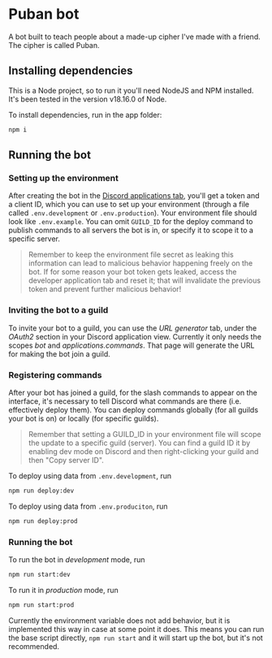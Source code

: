 # Puban bot

A bot built to teach people about a made-up cipher I've made with a friend. The cipher is called Puban.

## Installing dependencies

This is a Node project, so to run it you'll need NodeJS and NPM installed. It's been tested in the version v18.16.0 of Node.

To install dependencies, run in the app folder:

```sh
npm i
```

## Running the bot

### Setting up the environment

After creating the bot in the [Discord applications tab](https://discord.com/developers/applications), you'll get a token and a client ID, which you can use to set up your environment (through a file called `.env.development` or `.env.production`). Your environment file should look like `.env.example`. You can omit `GUILD_ID` for the deploy command to publish commands to all servers the bot is in, or specify it to scope it to a specific server.

> Remember to keep the environment file secret as leaking this information can lead to malicious behavior happening freely on the bot. If for some reason your bot token gets leaked, access the developer application tab and reset it; that will invalidate the previous token and prevent further malicious behavior!

### Inviting the bot to a guild

To invite your bot to a guild, you can use the *URL generator* tab, under the *OAuth2* section in your Discord application view. Currently it only needs the scopes *bot* and *applications.commands*. That page will generate the URL for making the bot join a guild.

### Registering commands

After your bot has joined a guild, for the slash commands to appear on the interface, it's necessary to tell Discord what commands are there (i.e. effectively deploy them). You can deploy commands globally (for all guilds your bot is on) or locally (for specific guilds).

> Remember that setting a GUILD_ID in your environment file will scope the update to a specific guild (server). You can find a guild ID it by enabling dev mode on Discord and then right-clicking your guild and then "Copy server ID".

To deploy using data from `.env.development`, run

```sh
npm run deploy:dev
```


To deploy using data from `.env.produciton`, run

```sh
npm run deploy:prod
```

### Running the bot

To run the bot in *development* mode, run

```sh
npm run start:dev
```

To run it in *production* mode, run

```sh
npm run start:prod
```

Currently the environment variable does not add behavior, but it is implemented this way in case at some point it does. This means you can run the base script directly, `npm run start` and it will start up the bot, but it's not recommended.